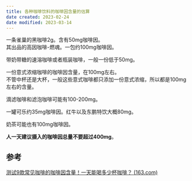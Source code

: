 ```yaml
---
title: 各种咖啡饮料的咖啡因含量的估算
date created: 2023-02-24
date modified: 2023-03-14
---
```


一条雀巢的黑咖啡2g。含有50mg咖啡因。  
其出品的高因咖啡-燃魂。一包约100mg咖啡因。

带奶带糖的速溶咖啡或者瓶装咖啡，一般一份低于50mg。

一份意式浓缩咖啡的咖啡因含量，在100mg左右。  
不管中杯还是大杯，一般这些意式咖啡都只添加一份意式浓缩，所以都是100mg左右的含量。

滴滤咖啡和滤泡咖啡可能有100-200mg。

一罐可乐约35mg咖啡因。红牛以及东鹏特饮大概80mg。

奶茶可能也有100mg咖啡因。

**人一天建议摄入的咖啡因总量不要超过400mg**。

## 参考

[测试9款常见咖啡的咖啡因含量！一天能喝多少杯咖啡？ (163.com)](https://c.m.163.com/news/a/HHFJ6H1Q0525EFU5.html)
